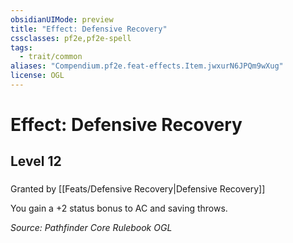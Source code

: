 ```yaml
---
obsidianUIMode: preview
title: "Effect: Defensive Recovery"
cssclasses: pf2e,pf2e-spell
tags:
  - trait/common
aliases: "Compendium.pf2e.feat-effects.Item.jwxurN6JPQm9wXug"
license: OGL
---
```

# Effect: Defensive Recovery
## Level 12
### 






Granted by [[Feats/Defensive Recovery|Defensive Recovery]]

You gain a +2 status bonus to AC and saving throws.

*Source: Pathfinder Core Rulebook*
*OGL*